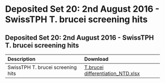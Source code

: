 # Deposited Set 20: 2nd August 2016 - SwissTPH T. brucei screening hits

## Deposited Set 20: 2nd August 2016 - SwissTPH T. brucei screening hits

| Description | Download |
| :--- | :--- |
| SwissTPH T. brucei screening hits | [T.brucei differentiation\_NTD.xlsx](https://ftp.ebi.ac.uk/pub/databases/chembl/ChEMBLNTD/set20_unibas/T.brucei%20differentiation_NTD.xlsx) |

